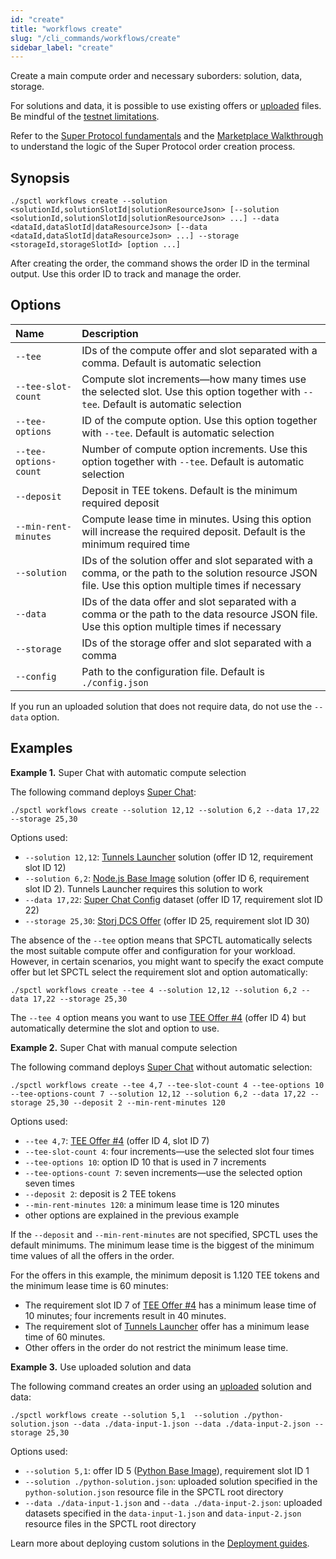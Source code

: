 ```yaml
---
id: "create"
title: "workflows create"
slug: "/cli_commands/workflows/create"
sidebar_label: "create"
---
```


Create a main compute order and necessary suborders: solution, data, storage.

For solutions and data, it is possible to use existing offers or [uploaded](/developers/cli_commands/files/upload) files. Be mindful of the [testnet limitations](/testnet/limitations).

Refer to the [Super Protocol fundamentals](/developers/fundamentals) and the [Marketplace Walkthrough](/developers/marketplace/walkthrough/) to understand the logic of the Super Protocol order creation process.

## Synopsis

```
./spctl workflows create --solution <solutionId,solutionSlotId|solutionResourceJson> [--solution <solutionId,solutionSlotId|solutionResourceJson> ...] --data <dataId,dataSlotId|dataResourceJson> [--data <dataId,dataSlotId|dataResourceJson> ...] --storage <storageId,storageSlotId> [option ...]
```

After creating the order, the command shows the order ID in the terminal output. Use this order ID to track and manage the order.

## Options

|**Name**|**Description**|
| :- | :- |
|`--tee`|IDs of the compute offer and slot separated with a comma. Default is automatic selection|
|`--tee-slot-count`|Compute slot increments—how many times use the selected slot. Use this option together with `--tee`. Default is automatic selection|
|`--tee-options`|ID of the compute option. Use this option together with `--tee`. Default is automatic selection|
|`--tee-options-count`|Number of compute option increments. Use this option together with `--tee`. Default is automatic selection|
|`--deposit`|Deposit in TEE tokens. Default is the minimum required deposit|
|`--min-rent-minutes`|Compute lease time in minutes. Using this option will increase the required deposit. Default is the minimum required time|
|`--solution`|IDs of the solution offer and slot separated with a comma, or the path to the solution resource JSON file. Use this option multiple times if necessary|
|`--data`|IDs of the data offer and slot separated with a comma or the path to the data resource JSON file. Use this option multiple times if necessary|
|`--storage`|IDs of the storage offer and slot separated with a comma|
|`--config`|Path to the configuration file. Default is `./config.json`|

If you run an uploaded solution that does not require data, do not use the `--data` option.

## Examples

**Example 1.** Super Chat with automatic compute selection

The following command deploys [Super Chat](/developers/offers/superchat):

```
./spctl workflows create --solution 12,12 --solution 6,2 --data 17,22 --storage 25,30
```

Options used:

- `--solution 12,12`: [Tunnels Launcher](https://marketplace.superprotocol.com/solutions?offer=offerId%3D12) solution (offer ID 12, requirement slot ID 12)
- `--solution 6,2`: [Node.js Base Image](https://marketplace.superprotocol.com/?offer=offerId%3D6) solution (offer ID 6, requirement slot ID 2). Tunnels Launcher requires this solution to work
- `--data 17,22`: [Super Chat Config](https://marketplace.superprotocol.com/data?offer=offerId%3D17) dataset (offer ID 17, requirement slot ID 22)
- `--storage 25,30`: [Storj DCS Offer](https://marketplace.superprotocol.com/storage?offer=offerId%3D25) (offer ID 25, requirement slot ID 30)

The absence of the `--tee` option means that SPCTL automatically selects the most suitable compute offer and configuration for your workload. However, in certain scenarios, you might want to specify the exact compute offer but let SPCTL select the requirement slot and option automatically:

```
./spctl workflows create --tee 4 --solution 12,12 --solution 6,2 --data 17,22 --storage 25,30
```

The `--tee 4` option means you want to use [TEE Offer #4](https://marketplace.superprotocol.com/compute?offer=offerId%3D4) (offer ID 4) but automatically determine the slot and option to use.

**Example 2.** Super Chat with manual compute selection

The following command deploys [Super Chat](/developers/offers/superchat) without automatic selection:

```
./spctl workflows create --tee 4,7 --tee-slot-count 4 --tee-options 10 --tee-options-count 7 --solution 12,12 --solution 6,2 --data 17,22 --storage 25,30 --deposit 2 --min-rent-minutes 120
```

Options used:

- `--tee 4,7`: [TEE Offer #4](https://marketplace.superprotocol.com/compute?offer=offerId%3D4) (offer ID 4, slot ID 7)
- `--tee-slot-count 4`: four increments—use the selected slot four times
- `--tee-options 10`: option ID 10 that is used in 7 increments
- `--tee-options-count 7`: seven increments—use the selected option seven times
- `--deposit 2`: deposit is 2 TEE tokens
- `--min-rent-minutes 120`: a minimum lease time is 120 minutes
- other options are explained in the previous example

If the `--deposit` and `--min-rent-minutes` are not specified, SPCTL uses the default minimums. The minimum lease time is the biggest of the minimum time values of all the offers in the order.

For the offers in this example, the minimum deposit is 1.120 TEE tokens and the minimum lease time is 60 minutes:

- The requirement slot ID 7 of [TEE Offer #4](https://marketplace.superprotocol.com/compute?offer=offerId%3D4) has a minimum lease time of 10 minutes; four increments result in 40 minutes.
- The requirement slot of [Tunnels Launcher](https://marketplace.superprotocol.com/solutions?offer=offerId%3D12) offer has a minimum lease time of 60 minutes.
- Other offers in the order do not restrict the minimum lease time.

**Example 3.** Use uploaded solution and data

The following command creates an order using an [uploaded](/developers/cli_commands/files/upload) solution and data:

```
./spctl workflows create --solution 5,1  --solution ./python-solution.json --data ./data-input-1.json --data ./data-input-2.json --storage 25,30
```

Options used:

- `--solution 5,1`: offer ID 5 ([Python Base Image](https://marketplace.superprotocol.com/solutions?offer=offerId%3D5)), requirement slot ID 1
- `--solution ./python-solution.json`: uploaded solution specified in the `python-solution.json` resource file in the SPCTL root directory
- `--data ./data-input-1.json` and `--data ./data-input-2.json`: uploaded datasets specified in the `data-input-1.json` and `data-input-2.json` resource files in the SPCTL root directory

Learn more about deploying custom solutions in the [Deployment guides](/developers/deployment_guides).